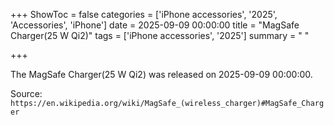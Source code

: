 +++
ShowToc = false
categories = ['iPhone accessories', '2025', 'Accessories', 'iPhone']
date = 2025-09-09 00:00:00
title = "MagSafe Charger(25 W Qi2)"
tags = ['iPhone accessories', '2025']
summary = " "

+++

The MagSafe Charger(25 W Qi2) was released on 2025-09-09 00:00:00.

Source: `https://en.wikipedia.org/wiki/MagSafe_(wireless_charger)#MagSafe_Charger`


